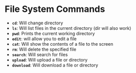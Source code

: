 # File System Commands


  -  **`cd`**: Will change directory
  -  **`ls`**: Will list files in the current directory (dir will also work)
  -  **`pwd`**: Prints the current working directory
  -  **`edit`**: will allow you to edit a file
  -  **`cat`**: Will show the contents of a file to the screen
  -  **`rm`**: Will delete the specified file
  -  **`search`**: Will search for files
  -  **`upload`**: Will upload a file or directory
  -  **`download`**: Will download a file or directory

